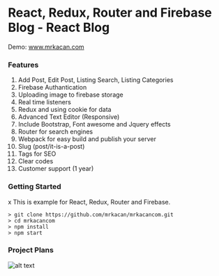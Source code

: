 # React, Redux, Router and Firebase Blog - React Blog

Demo: www.mrkacan.com

### Features

1. Add Post, Edit Post, Listing Search, Listing Categories
2. Firebase Authantication
3. Uploading image to firebase storage
4. Real time listeners
5. Redux and using cookie for data
6. Advanced Text Editor (Responsive)
7. Include Bootstrap, Font awesome and Jquery effects
8. Router for search engines
9. Webpack for easy build and publish your server
10. Slug (post/it-is-a-post)
11. Tags for SEO
12. Clear codes
13. Customer support (1 year)

### Getting Started
x
This is example for React, Redux, Router and Firebase.

```
> git clone https://github.com/mrkacan/mrkacancom.git
> cd mrkacancom
> npm install
> npm start
```

### Project Plans

![alt text](https://github.com/mrkacan/reactBlog/blob/master/PlanImages/Blank%20Diagram%20-%20Page%201.png)
